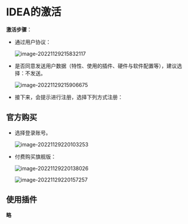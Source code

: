 # IDEA的激活

**激活步骤**：

- 通过用户协议：

  ![image-20221129215832117](./assets/image-20221129215832117.png)

- 是否同意发送用户数据（特性、使用的插件、硬件与软件配置等），建议选择：不发送。

  ![image-20221129215906675](./assets/image-20221129215906675.png)

- 接下来，会提示进行注册，选择下列方式注册：

## 官方购买

- 选择登录账号。

  ![image-20221129220103253](./assets/image-20221129220103253.png)

- 付费购买旗舰版：

  ![image-20221129220138026](./assets/image-20221129220138026.png)

  ![image-20221129220157257](./assets/image-20221129220157257.png)

## 使用插件

**略**

